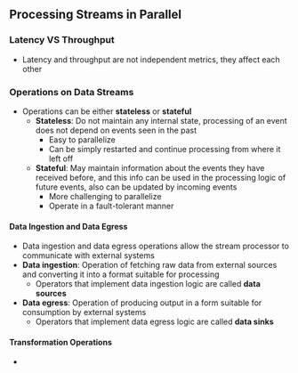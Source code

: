 ## Processing Streams in Parallel

### Latency VS Throughput

- Latency and throughput are not independent metrics, they affect each other

### Operations on Data Streams

- Operations can be either **stateless** or **stateful**
  - **Stateless**: Do not maintain any internal state, processing of an event does not depend on events seen in the past
    - Easy to parallelize
    - Can be simply restarted and continue processing from where it left off
  - **Stateful**: May maintain information about the events they have received before, and this info can be used in the processing logic of future events, also can be updated by incoming events
    - More challenging to parallelize
    - Operate in a fault-tolerant manner

#### Data Ingestion and Data Egress

- Data ingestion and data egress operations allow the stream processor to communicate with external systems
- **Data ingestion**: Operation of fetching raw data from external sources and converting it into a format suitable for processing
  - Operators that implement data ingestion logic are called **data sources**
- **Data egress**: Operation of producing output in a form suitable for consumption by external systems
  - Operators that implement data egress logic are called **data sinks**

#### Transformation Operations

- 